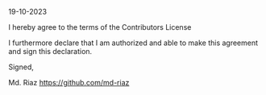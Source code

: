 19-10-2023

I hereby agree to the terms of the Contributors License

I furthermore declare that I am authorized and able to make this
agreement and sign this declaration.

Signed,

Md. Riaz
https://github.com/md-riaz

